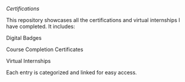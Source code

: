 *Certifications*

This repository showcases all the certifications and virtual internships I have completed. It includes:

Digital Badges

Course Completion Certificates

Virtual Internships

Each entry is categorized and linked for easy access.


